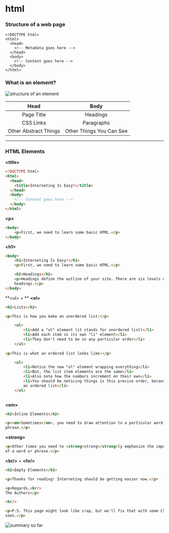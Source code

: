 # html

### Structure of a web page

```
<!DOCTYPE html>
<html>
  <head>
    <!-- Metadata goes here -->
  </head>
  <body>
    <!-- Content goes here -->
  </body>
</html>
```

### What is an element? 

![structure of an element](https://internetingishard.com/html-and-css/basic-web-pages/html-tags-elements-72813b.png)

|         Head          |           Body           |
| :-------------------: | :----------------------: |
|      Page Title       |         Headings         |
|       CSS Links       |        Paragraphs        |
| Other Abstract Things | Other Things You Can See |









***

### HTML Elements

**\<title>**

```html
<!DOCTYPE html>
<html>
  <head>
    <title>Interneting Is Easy!</title>
  </head>
  <body>
    <!-- Content goes here -->
  </body>
</html>
```



**\<p>**

```html
<body>
	<p>First, we need to learn some basic HTML.</p>
</body>
```



**\<h1>**

```html
<body>
	<h1>Interneting Is Easy!</h1>
    <p>First, we need to learn some basic HTML.</p>

    <h2>Headings</h2>
    <p>Headings define the outline of your site. There are six levels of
    headings.</p>
</body>
```



**\<ul>  + ** **\<ol>**

```html
<h2>Lists</h2>

<p>This is how you make an unordered list:</p>

	<ul>
  		<li>Add a "ul" element (it stands for unordered list)</li>
  		<li>Add each item in its own "li" element</li>
  		<li>They don't need to be in any particular order</li>
	</ul>
        
<p>This is what an ordered list looks like:</p>

	<ol>
  		<li>Notice the new "ol" element wrapping everything</li>
  		<li>But, the list item elements are the same</li>
 		<li>Also note how the numbers increment on their own</li>
  		<li>You should be noticing things is this precise order, because this is
      	an ordered list</li>
	</ol>
    
```



**\<em>**

```html
<h2>Inline Elements</h2>

<p><em>Sometimes</em>, you need to draw attention to a particular word or
phrase.</p>

```



**\<strong>**

```html
<p>Other times you need to <strong>strong</strong>ly emphasize the importance
of a word or phrase.</p>
```



**\<br/>**  +  **\<hr/>**

```html
<h2>Empty Elements</h2>

<p>Thanks for reading! Interneting should be getting easier now.</p>

<p>Regards,<br/>
The Authors</p>

<hr/>

<p>P.S. This page might look like crap, but we'll fix that with some CSS
soon.</p>

```

![summary so far](https://internetingishard.com/html-and-css/basic-web-pages/basic-web-pages-f786d5.png)









